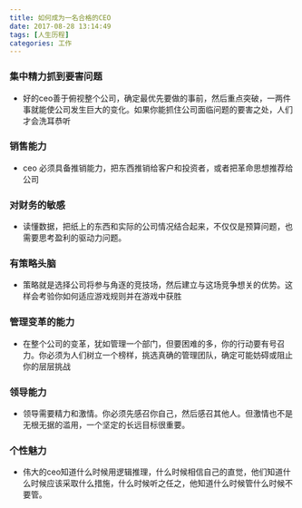 ```yaml
---
title: 如何成为一名合格的CEO
date: 2017-08-28 13:14:49
tags: [人生历程]
categories: 工作
---
```


### 集中精力抓到要害问题

* 好的ceo善于俯视整个公司，确定最优先要做的事前，然后重点突破，一两件事就能使公司发生巨大的变化。如果你能抓住公司面临问题的要害之处，人们才会洗耳恭听

### 销售能力

* ceo 必须具备推销能力，把东西推销给客户和投资者，或者把革命思想推荐给公司

### 对财务的敏感

* 读懂数据，把纸上的东西和实际的公司情况结合起来，不仅仅是预算问题，也需要思考盈利的驱动力问题。

### 有策略头脑

* 策略就是选择公司将参与角逐的竞技场，然后建立与这场竞争想关的优势。这样会考验你如何适应游戏规则并在游戏中获胜

### 管理变革的能力

* 在整个公司的变革，犹如管理一个部门，但要困难的多，你的行动要有号召力。你必须为人们树立一个榜样，挑选真确的管理团队，确定可能妨碍或阻止你的层层挑战

### 领导能力

* 领导需要精力和激情。你必须先感召你自己，然后感召其他人。但激情也不是无根无据的滥用，一个坚定的长远目标很重要。

### 个性魅力

* 伟大的ceo知道什么时候用逻辑推理，什么时候相信自己的直觉，他们知道什么时候应该采取什么措施，什么时候听之任之，他知道什么时候管什么时候不要管。
